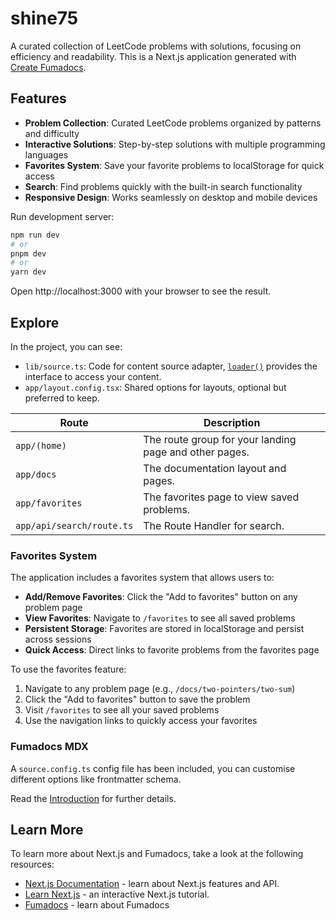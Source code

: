 # shine75

A curated collection of LeetCode problems with solutions, focusing on efficiency and readability. This is a Next.js application generated with [Create Fumadocs](https://github.com/fuma-nama/fumadocs).

## Features

- **Problem Collection**: Curated LeetCode problems organized by patterns and difficulty
- **Interactive Solutions**: Step-by-step solutions with multiple programming languages
- **Favorites System**: Save your favorite problems to localStorage for quick access
- **Search**: Find problems quickly with the built-in search functionality
- **Responsive Design**: Works seamlessly on desktop and mobile devices

Run development server:

```bash
npm run dev
# or
pnpm dev
# or
yarn dev
```

Open http://localhost:3000 with your browser to see the result.

## Explore

In the project, you can see:

- `lib/source.ts`: Code for content source adapter, [`loader()`](https://fumadocs.dev/docs/headless/source-api) provides the interface to access your content.
- `app/layout.config.tsx`: Shared options for layouts, optional but preferred to keep.

| Route                     | Description                                            |
| ------------------------- | ------------------------------------------------------ |
| `app/(home)`              | The route group for your landing page and other pages. |
| `app/docs`                | The documentation layout and pages.                    |
| `app/favorites`           | The favorites page to view saved problems.             |
| `app/api/search/route.ts` | The Route Handler for search.                          |

### Favorites System

The application includes a favorites system that allows users to:

- **Add/Remove Favorites**: Click the "Add to favorites" button on any problem page
- **View Favorites**: Navigate to `/favorites` to see all saved problems
- **Persistent Storage**: Favorites are stored in localStorage and persist across sessions
- **Quick Access**: Direct links to favorite problems from the favorites page

To use the favorites feature:
1. Navigate to any problem page (e.g., `/docs/two-pointers/two-sum`)
2. Click the "Add to favorites" button to save the problem
3. Visit `/favorites` to see all your saved problems
4. Use the navigation links to quickly access your favorites

### Fumadocs MDX

A `source.config.ts` config file has been included, you can customise different options like frontmatter schema.

Read the [Introduction](https://fumadocs.dev/docs/mdx) for further details.

## Learn More

To learn more about Next.js and Fumadocs, take a look at the following
resources:

- [Next.js Documentation](https://nextjs.org/docs) - learn about Next.js
  features and API.
- [Learn Next.js](https://nextjs.org/learn) - an interactive Next.js tutorial.
- [Fumadocs](https://fumadocs.vercel.app) - learn about Fumadocs
